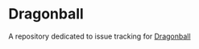 # Dragonball
A repository dedicated to issue tracking for [Dragonball](https://dragonball.biturl.io "Dragonball")
